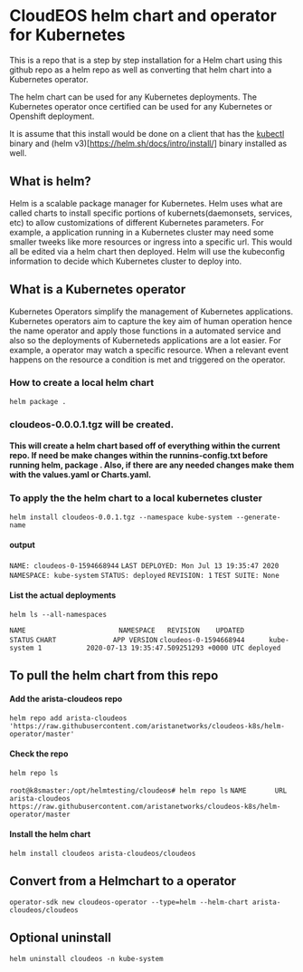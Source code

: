 # CloudEOS helm chart and operator for Kubernetes

This is a repo that is a step by step installation for a Helm chart using this github repo as a helm repo as well as converting that helm chart into a Kubernetes operator.

The helm chart can be used for any Kubernetes deployments.
The Kubernetes operator once certified can be used for any Kubernetes or Openshift deployment. 

It is assume that this install would be done on a client that has the [kubectl](https://kubernetes.io/docs/tasks/tools/install-kubectl/) binary and (helm v3)[https://helm.sh/docs/intro/install/] binary installed as well.

## What is helm?

Helm is a scalable package manager for Kubernetes.  Helm uses what are called charts to install specific portions of kubernets(daemonsets, services, etc) to allow customizations of different Kubernetes parameters.  For example, a application running in a Kubernetes cluster may need some smaller tweeks like more resources or ingress into a specific url.  This would all be edited via a helm chart then deployed.  Helm will use the kubeconfig information to decide which Kubernetes cluster to deploy into. 

## What is a Kubernetes operator 

Kubernetes Operators simplify the management of Kubernetes applications.  Kubernetes operators aim to capture the key aim of human operation hence the name operator and apply those functions in a automated service and also so the deployments of Kuberneteds applications are a lot easier.  For example, a operator may watch a specific resource.  When a relevant event happens on the resource a condition is met and triggered on the operator. 

### How to create a local helm chart 
`helm package .`

### cloudeos-0.0.0.1.tgz will be created.

#### This will create a helm chart based off of everything within the current repo.  If need be make changes within the runnins-config.txt before running helm, package .  Also, if there are any needed changes make them with the values.yaml or Charts.yaml.

### To apply the the helm chart to a local kubernetes cluster
`helm install cloudeos-0.0.1.tgz --namespace kube-system --generate-name`

#### output

`NAME: cloudeos-0-1594668944`
`LAST DEPLOYED: Mon Jul 13 19:35:47 2020`
`NAMESPACE: kube-system`
`STATUS: deployed`
`REVISION: 1`
`TEST SUITE: None`

#### List the actual deployments
`helm ls --all-namespaces`

`NAME                   	NAMESPACE  	REVISION	UPDATED                                	STATUS`	`CHART           	APP VERSION`
`cloudeos-0-1594668944  	kube-system	1       	2020-07-13 19:35:47.509251293 +0000 UTC	deployed`

## To pull the helm chart from this repo 
#### Add the arista-cloudeos repo 
`helm repo add arista-cloudeos 'https://raw.githubusercontent.com/aristanetworks/cloudeos-k8s/helm-operator/master'`

#### Check the repo 
`helm repo ls`

`root@k8smaster:/opt/helmtesting/cloudeos# helm repo ls`
`NAME     	URL`
`arista-cloudeos  https://raw.githubusercontent.com/aristanetworks/cloudeos-k8s/helm-operator/master`

#### Install the helm chart

`helm install cloudeos arista-cloudeos/cloudeos`

## Convert from a Helmchart to a operator

`operator-sdk new cloudeos-operator --type=helm --helm-chart arista-cloudeos/cloudeos`

## Optional uninstall 

`helm uninstall cloudeos -n kube-system`



